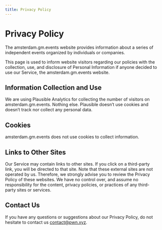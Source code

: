 ```yaml
---
title: Privacy Policy
---
```


# Privacy Policy

The amsterdam.gm.events website provides information about a series of independent events organized by individuals or companies.

This page is used to inform website visitors regarding our policies with the
collection, use, and disclosure of Personal Information if anyone decided to
use our Service, the amsterdam.gm.events website.

## Information Collection and Use

We are using Plausible Analytics for collecting the number of visitors on amsterdam.gm.events. Nothing else. Plausible doesn’t use cookies and doesn’t track nor collect any personal data.

## Cookies

amsterdam.gm.events does not use cookies to collect information.

## Links to Other Sites

Our Service may contain links to other sites. If you click on a third-party
link, you will be directed to that site. Note that these external sites are
not operated by us. Therefore, we strongly advise you to review the Privacy
Policy of these websites. We have no control over, and assume no
responsibility for the content, privacy policies, or practices of any
third-party sites or services.

## Contact Us

If you have any questions or suggestions about our Privacy Policy, do not
hesitate to contact us contact@pwn.xyz.
